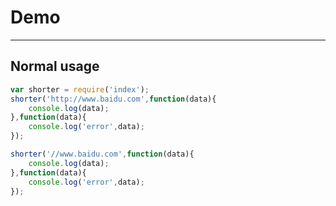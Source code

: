 # Demo

---

## Normal usage

````javascript
var shorter = require('index');
shorter('http://www.baidu.com',function(data){
	console.log(data);
},function(data){
	console.log('error',data);
});

shorter('//www.baidu.com',function(data){
	console.log(data);
},function(data){
	console.log('error',data);
});

````
